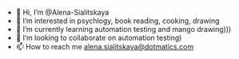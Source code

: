 - 👋 Hi, I’m @Alena-Sialitskaya
- 👀 I’m interested in psychlogy, book reading, cooking, drawing
- 🌱 I’m currently learning automation testing and mango drawing)))
- 💞️ I’m looking to collaborate on automation testing)
- 📫 How to reach me alena.sialitskaya@dotmatics.com

<!---
Alena-Sialitskaya/Alena-Sialitskaya is a ✨ special ✨ repository because its `README.md` (this file) appears on your GitHub profile.
You can click the Preview link to take a look at your changes.
--->
